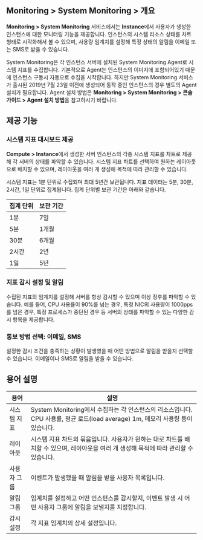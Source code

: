 ## Monitoring > System Monitoring > 개요
**Monitoring > System Monitoring** 서비스에서는 **Instance**에서 사용자가 생성한 인스턴스에 대한 모니터링 기능을 제공합니다.
인스턴스의 시스템 리소스 상태를 차트 형태로 시각화해서 볼 수 있으며, 사용량 임계치를 설정해 특정 상태의 알림을 이메일 또는 SMS로 받을 수 있습니다.

System Monitoring은 각 인스턴스 서버에 설치된 System Monitoring Agent로 시스템 지표를 수집합니다. 
기본적으로 Agent는 인스턴스의 이미지에 포함되어있기 때문에 인스턴스 구동시 자동으로 수집을 시작합니다.
하지만 System Monitoring 서비스가 출시된 2019년 7월 23일 이전에 생성되어 동작 중인 인스턴스의 경우 별도의 Agent 설치가 필요합니다.
Agent 설치 방법은 **Monitoring > System Monitoring > 콘솔 가이드 > Agent 설치 방법**을 참고하시기 바랍니다.

## 제공 기능
### 시스템 지표 대시보드 제공
**Compute > Instance**에서 생성한 서버 인스턴스의 각종 시스템 지표를 차트로 제공해 각 서버의 상태를 파악할 수 있습니다. 시스템 지표 차트를 선택하여 원하는 레이아웃으로 배치할 수 있으며, 레이아웃을 여러 개 생성해 목적에 따라 관리할 수 있습니다.

시스템 지표는 1분 단위로 수집되며 최대 5년간 보관됩니다. 지표 데이터는 5분, 30분, 2시간, 1일 단위로 집계됩니다. 집계 단위별 보관 기간은 아래와 같습니다.

집계 단위|보관 기간
---|---
1분|7일
5분|1개월
30분|6개월
2시간|2년
1일|5년

### 지표 감시 설정 및 알림
수집된 지표의 임계치를 설정해 서버를 항상 감시할 수 있으며 이상 징후를 파악할 수 있습니다.
예를 들어, CPU 사용률이 90%를 넘는 경우, 특정 NIC의 사용량이 1000pps를 넘은 경우, 특정 프로세스가 중단된 경우 등 서버의 상태를 파악할 수 있는 다양한 감시 항목을 제공합니다.

### 통보 방법 선택: 이메일, SMS
설정한 감시 조건을 충족하는 상황이 발생했을 때 어떤 방법으로 알림을 받을지 선택할 수 있습니다.
이메일이나 SMS로 알림을 받을 수 있습니다.

## 용어 설명
용어|설명
---|---
시스템 지표 | System Monitoring에서 수집하는 각 인스턴스의 리소스입니다. CPU 사용률, 평균 로드(load average) 1m, 메모리 사용량 등이 있습니다.
레이아웃 | 시스템 지표 차트의 묶음입니다. 사용자가 원하는 대로 차트를 배치할 수 있으며,  레이아웃을 여러 개 생성해 목적에 따라 관리할 수 있습니다.
사용자 그룹 | 이벤트가 발생했을 때 알림을 받을 사용자 목록입니다.
알림 그룹 | 임계치를 설정하고 어떤 인스턴스를 감시할지, 이벤트 발생 시 어떤 사용자 그룹에 알림을 보낼지를 지정합니다.
감시 설정 | 각 지표 임계치의 상세 설정입니다.
